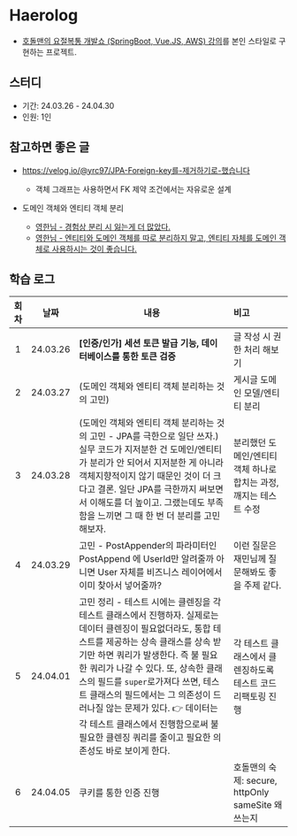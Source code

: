 # Haerolog

- [호돌맨의 요절복통 개발쇼 (SpringBoot, Vue.JS, AWS) 강의](https://inf.run/FZXu)를 본인 스타일로 구현하는 프로젝트.

## 스터디

- 기간: 24.03.26 - 24.04.30
- 인원: 1인

## 참고하면 좋은 글

- https://velog.io/@yrc97/JPA-Foreign-key를-제거하기로-했습니다
    - 객체 그래프는 사용하면서 FK 제약 조건에서는 자유로운 설계

- 도메인 객체와 엔티티 객체 분리
    - [영한님 - 경험상 분리 시 잃는게 더 많았다.](https://www.inflearn.com/questions/924769/comment/270232)
    - [영한님 - 엔티티와 도메인 객체를 따로 분리하지 말고, 엔티티 자체를 도메인 객체로 사용하시는 것이 좋습니다.](https://www.inflearn.com/questions/90087/comment/78270)

## 학습 로그

| 회차 | 날짜       | 내용                                                                                                                                                                                                                                                                | 비고                                       |
|:--:|----------|-------------------------------------------------------------------------------------------------------------------------------------------------------------------------------------------------------------------------------------------------------------------|:-----------------------------------------|
| 1  | 24.03.26 | **[인증/인가] 세션 토큰 발급 기능, 데이터베이스를 통한 토큰 검증**                                                                                                                                                                                                                         | 글 작성 시 권한 처리 해보기                         |
| 2  | 24.03.27 | (도메인 객체와 엔티티 객체 분리하는 것의 고민)                                                                                                                                                                                                                                       | 게시글 도메인 모델/엔티티 분리                        |
| 3  | 24.03.28 | (도메인 객체와 엔티티 객체 분리하는 것의 고민 - JPA를 극한으로 일단 쓰자.) 실무 코드가 지저분한 건 도메인/엔티티가 분리가 안 되어서 지저분한 게 아니라 객체지향적이지 않기 때문인 것이 더 크다고 결론. 일단 JPA를 극한까지 써보면서 이해도를 더 높이고. 그랬는데도 부족함을 느끼면 그 때 한 번 더 분리를 고민해보자.                                                                          | 분리했던 도메인/엔티티 객체 하나로 합치는 과정, 깨지는 테스트 수정   |
| 4  | 24.03.29 | 고민 - PostAppender의 파라미터인 PostAppend 에 UserId만 알려줄까 아니면 User 자체를 비즈니스 레이어에서 이미 찾아서 넣어줄까?                                                                                                                                                                           | 이런 질문은 재민님께 질문해봐도 좋을 주제 같다.              |
| 5  | 24.04.01 | 고민 정리 - 테스트 시에는 클렌징을 각 테스트 클래스에서 진행하자. 실제로는 데이터 클렌징이 필요없더라도, 통합 테스트를 제공하는 상속 클래스를 상속 받기만 하면 쿼리가 발생한다. 즉 불 필요한 쿼리가 나갈 수 있다.  또, 상속한 클래스의 필드를 `super`로가져다 쓰면, 테스트 클래스의 필드에서는 그 의존성이 드러나질 않는 문제가 있다. 👉 데이터는 각 테스트 클래스에서 진행함으로써 불필요한 클렌징 쿼리를 줄이고 필요한 의존성도 바로 보이게 한다. | 각 테스트 클래스에서 클렌징하도록 테스트 코드 리팩토링 진행        |
| 6  | 24.04.05 | 쿠키를 통한 인증 진행                                                                                                                                                                                                                                                      | 호돌맨의 숙제: secure, httpOnly sameSite 왜 쓰는지 |
